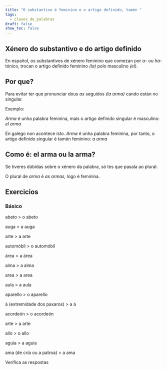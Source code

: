 ```yaml
---
title: "O substantivo é feminino e o artigo definido, tamén "
tags:
  - clases_de_palabras
draft: false
show_toc: false
---
```

## Xénero do substantivo e do artigo definido

En español, os substantivos de xénero feminino que comezan por *a-* ou *ha-* tónico, trocan o artigo definido feminino *(la)* polo masculino *(el).* 

## Por que?

Para evitar ter que pronunciar dous *as* seguidos *(la arma)* cando están no singular. 

Exemplo:

*Arma* é unha palabra feminina, mais o artigo definido singular é masculino: *el arma*

En galego non acontece isto. *Arma* é unha palabra feminina, por tanto, o artigo definido singular é tamén feminino: *a arma*

## Como é: el arma ou la arma?

Se tiveres dúbidas sobre o xénero da palabra, só tes que pasala ao plural:

O plural de *arma* é *as armas,* logo é feminina.

## Exercicios

### Básico

abeto > <e-answer> o </e-answer> abeto

auga > <e-answer> a </e-answer> auga 

arte > <e-answer> a </e-answer> arte

automóbil > <e-answer> o </e-answer> automóbil 

área > <e-answer> a </e-answer> área

alma > <e-answer> a </e-answer> alma

area > <e-answer> a </e-answer> area

aula > <e-answer> a </e-answer> aula 

aparello > <e-answer> o </e-answer> aparello 

á (extremidade dos paxaros) > <e-answer> a </e-answer> á 

acordeón > <e-answer> o </e-answer> acordeón 

arte > <e-answer> a </e-answer> arte

allo > <e-answer> o </e-answer> allo

aguia > <e-answer> a </e-answer> aguia

ama (de cría ou a patroa) > <e-answer> a </e-answer> ama

<e-validate>Verifica as respostas</e-validate>